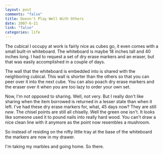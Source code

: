 ```yaml
--- 
layout: post
comments: "false"
title: Doesn't Play Well With Others
date: 2007-6-21
link: "false"
categories: life
---
```

The cubical I occupy at work is fairly nice as cubes go, it even comes with a small built-in whiteboard.  The whiteboard is maybe 18 inches tall and 40 inches long.  I had to request a set of dry erase markers and an eraser, but that was easily accomplished in a couple of days.

The wall that the whiteboard is embedded into is shared with the neighboring cubical.  This wall is shorter than the others so that you can peer over it into the next cube.  You can also poach dry erase markers and the eraser over it when you are too lazy to order your own set.

Now, I'm not opposed to sharing.  Well, not very.  But I really don't like sharing when the item borrowed is returned in a lesser state than when it left.  I've had these dry erase markers for, what, 45 days now?  They are still <em>new</em>.  The chisel points are still all chiselly.  Well the green one isn't.  It looks like someone used it to pound nails into really hard wood.  You can't draw a nice clean line with it anymore as the point now resembles a mushroom.

So instead of residing on the nifty little tray at the base of the whiteboard the markers are now in my drawer.

I'm taking my marbles and going home.  So there.
